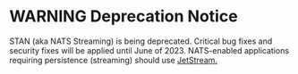 # WARNING Deprecation Notice
STAN (aka NATS Streaming) is being deprecated. Critical bug fixes and security fixes will be applied until June of 2023. NATS-enabled applications requiring persistence (streaming) should use [JetStream.](./jetstream/jetstream.md)